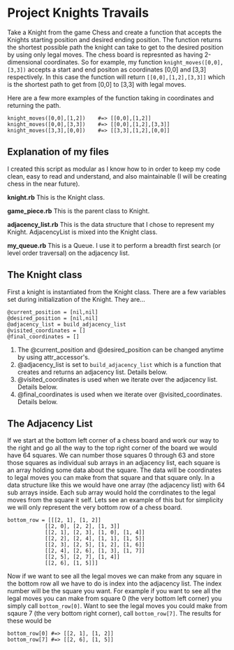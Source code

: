 # Project Knights Travails
Take a Knight from the game Chess and create a function that accepts the Knights starting position and desired ending position. The function returns the shortest possible path the knight can take to get to the desired position by using only legal moves. The chess board is represnted as having 2-dimensional coordinates. So for example, my function `knight_moves([0,0],[3,3])` accepts a start and end positon as coordinates [0,0] and [3,3] respectively. In this case the function will return `[[0,0],[1,2],[3,3]]` which is the shortest path to get from [0,0] to [3,3] with legal moves. 

Here are a few more examples of the function taking in coordinates and returning the path. 
```
knight_moves([0,0],[1,2])    #=> [[0,0],[1,2]]
knight_moves([0,0],[3,3])    #=> [[0,0],[1,2],[3,3]]
knight_moves([3,3],[0,0])    #=> [[3,3],[1,2],[0,0]]
```

## Explanation of my files
I created this script as modular as I know how to in order to keep my code clean, easy to read and understand, and also maintainable (I will be creating chess in the near future). 

**knight.rb** This is the Knight class. 

**game_piece.rb** This is the parent class to Knight. 

**adjacency_list.rb** This is the data structure that I chose to represent my Knight. AdjacencyList is mixed into the Knight class. 

**my_queue.rb** This is a Queue. I use it to perform a breadth first search (or level order traversal) on the adjacency list. 

## The Knight class 
First a knight is instantiated from the Knight class. There are a few variables set during initialization of the Knight. They are...
```
@current_position = [nil,nil]
@desired_position = [nil,nil]
@adjacency_list = build_adjacency_list
@visited_coordinates = []
@final_coordinates = []
```
1) The @current_position and @desired_position can be changed anytime by using attr_accessor's. 
2) @adjacency_list is set to `build_adjacency_list` which is a function that creates and returns an adjacency list. Details below. 
3) @visited_coordinates is used when we iterate over the adjacency list. Details below. 
4) @final_coordinates is used when we iterate over @visited_coordinates. Details below. 

## The Adjacency List
If we start at the bottom left corner of a chess board and work our way to the right and go all the way to the top right corner of the board we would have 64 squares. We can number those squares 0 through 63 and store those squares as individual sub arrays in an adjacency list, each square is an array holding some data about the square. The data will be coordinates to legal moves you can make from that square and that square only. In a data structure like this we would have one array (the adjacency list) with 64 sub arrays inside. Each sub array would hold the corrdinates to the legal moves from the square it self. Lets see an example of this but for simplicity we will only represent the very bottom row of a chess board. 
```
bottom_row = [[[2, 1], [1, 2]]
            [[2, 0], [2, 2], [1, 3]]
            [[2, 1], [2, 3], [1, 0], [1, 4]]
            [[2, 2], [2, 4], [1, 1], [1, 5]]
            [[2, 3], [2, 5], [1, 2], [1, 6]]
            [[2, 4], [2, 6], [1, 3], [1, 7]]
            [[2, 5], [2, 7], [1, 4]]
            [[2, 6], [1, 5]]]
```
Now if we want to see all the legal moves we can make from any square in the bottom row all we have to do is index into the adjacency list. The index number will be the square you want. For example if you want to see all the legal moves you can make from square 0 (the very bottom left corner) you simply call `bottom_row[0]`. Want to see the legal moves you could make from sqaure 7 (the very bottom right corner), call `bottom_row[7]`. The results for these would be
```
bottom_row[0] #=> [[2, 1], [1, 2]]
bottom_row[7] #=> [[2, 6], [1, 5]]
```